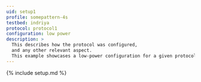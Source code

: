 ```yaml
---
uid: setup1
profile: somepattern-4s
testbed: indriya
protocol: protocol1
configuration: low power
description: >
  This describes how the protocol was configured,
  and any other relevant aspect.
  This example showcases a low-power configuration for a given protocol.
---
```


{% include setup.md %}
